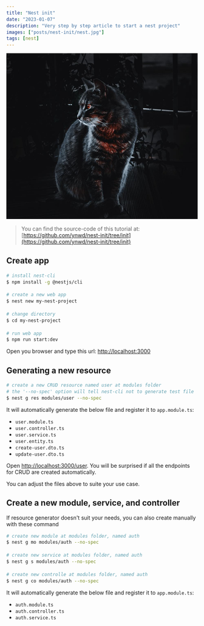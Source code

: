 ```yaml
---
title: "Nest init"
date: "2023-01-07"
description: "Very step by step article to start a nest project"
images: ["posts/nest-init/nest.jpg"]
tags: [nest]
---
```


![vagrant](nest.jpg)

> You can find the source-code of this tutorial at: [https://github.com/ynwd/nest-init/tree/init](https://github.com/ynwd/nest-init/tree/init)

## Create app
```bash
# install nest-cli
$ npm install -g @nestjs/cli

# create a new web app
$ nest new my-nest-project

# change directory
$ cd my-nest-project

# run web app
$ npm run start:dev
```

Open you browser and type this url: [http://localhost:3000](http://localhost:3000)

## Generating a new resource
```bash
# create a new CRUD resource named user at modules folder
# the '--no-spec' option will tell nest-cli not to generate test file
$ nest g res modules/user --no-spec
```


It will automatically generate the below file and register it to `app.module.ts`:
- `user.module.ts`
- `user.controller.ts`
- `user.service.ts`
- `user.entity.ts`
- `create-user.dto.ts`
- `update-user.dto.ts`

Open [http://localhost:3000/user](http://localhost:3000/user). You will be surprised if all the endpoints for CRUD are created automatically.

You can adjust the files above to suite your use case.

## Create a new module, service, and controller

If resource generator doesn't suit your needs, you can also create manually with these command

```bash
# create new module at modules folder, named auth
$ nest g mo modules/auth --no-spec

# create new service at modules folder, named auth
$ nest g s modules/auth --no-spec

# create new controlle at modules folder, named auth
$ nest g co modules/auth --no-spec
```

It will automatically generate the below file and register it to `app.module.ts`:
- `auth.module.ts`
- `auth.controller.ts`
- `auth.service.ts`

